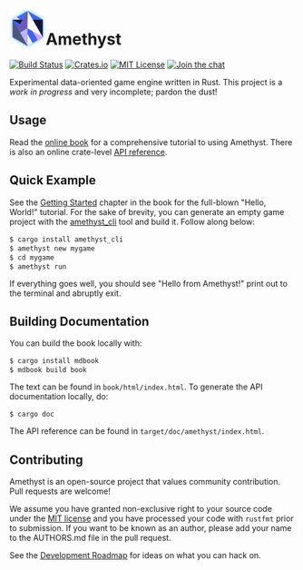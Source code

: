 <img align="left" width="64px" src="./book/images/amethyst_thumb.png" />

# Amethyst

[![Build Status][s1]][tc] [![Crates.io][s2]][ci] [![MIT License][s3]][ml] [![Join the chat][s4]][gc]

[s1]: https://travis-ci.org/ebkalderon/amethyst.svg?branch=master
[s2]: https://img.shields.io/badge/crates.io-0.1.4-orange.svg
[s3]: https://img.shields.io/badge/license-MIT-blue.svg
[s4]: https://badges.gitter.im/ebkalderon/amethyst.svg

[tc]: https://travis-ci.org/ebkalderon/amethyst/
[ci]: https://crates.io/crates/amethyst/
[ml]: https://github.com/ebkalderon/amethyst/blob/master/COPYING
[gc]: https://gitter.im/ebkalderon/amethyst?utm_source=badge&utm_medium=badge&utm_campaign=pr-badge&utm_content=badge

Experimental data-oriented game engine written in Rust. This project is a *work
in progress* and very incomplete; pardon the dust!

## Usage

Read the [online book][bk] for a comprehensive tutorial to using Amethyst. There
is also an online crate-level [API reference][ar].

[bk]: http://ebkalderon.github.io/amethyst/
[ar]: http://ebkalderon.github.io/amethyst/doc/amethyst/

## Quick Example

See the [Getting Started][gs] chapter in the book for the full-blown "Hello,
World!" tutorial. For the sake of brevity, you can generate an empty game
project with the [amethyst_cli][ac] tool and build it. Follow along below:

[gs]: http://ebkalderon.github.io/amethyst/getting_started.html
[ac]: https://github.com/ebkalderon/amethyst_cli

```
$ cargo install amethyst_cli
$ amethyst new mygame
$ cd mygame
$ amethyst run
```

If everything goes well, you should see "Hello from Amethyst!" print out to the
terminal and abruptly exit.

## Building Documentation

You can build the book locally with:

```
$ cargo install mdbook
$ mdbook build book
```

The text can be found in `book/html/index.html`. To generate the API
documentation locally, do:

```
$ cargo doc
```

The API reference can be found in `target/doc/amethyst/index.html`.

## Contributing

Amethyst is an open-source project that values community contribution. Pull
requests are welcome!

We assume you have granted non-exclusive right to your source code under the
[MIT license][ml] and you have processed your code with `rustfmt` prior to
submission. If you want to be known as an author, please add your name to the
AUTHORS.md file in the pull request.

See the [Development Roadmap][dr] for ideas on what you can hack on.

[dr]: https://github.com/ebkalderon/amethyst/wiki/Roadmap
